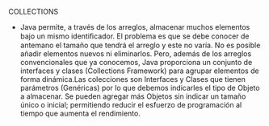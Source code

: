 
COLLECTIONS

- Java permite, a través de los arreglos, almacenar muchos elementos bajo un mismo  identiﬁcador. El problema es que se debe conocer  de antemano el tamaño que tendrá el arreglo y  este no varía. No es posible añadir elementos  nuevos ni eliminarlos.
Pero, además de los arreglos convencionales que ya  conocemos, Java proporciona un conjunto de  interfaces y clases (Collections Framework) para  agrupar elementos de forma dinámica.Las colecciones son Interfaces y Clases que  tienen parámetros (Genéricas) por lo que  debemos indicarles el tipo de Objeto a  almacenar.
Se pueden agregar más Objetos sin indicar un  tamaño único o inicial; permitiendo reducir el  esfuerzo de programación al tiempo que  aumenta el rendimiento.
